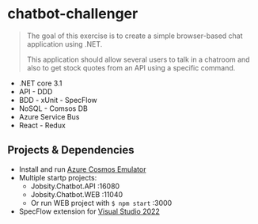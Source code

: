 # chatbot-challenger

> The goal of this exercise is to create a simple browser-based chat application using .NET.
>
>This application should allow several users to talk in a chatroom and also to get stock quotes
>from an API using a specific command.

+ .NET core 3.1
+ API - DDD
+ BDD - xUnit - SpecFlow
+ NoSQL - Comsos DB
+ Azure Service Bus
+ React - Redux

## Projects & Dependencies

+ Install and run [Azure Cosmos Emulator](http://localhost/)
+ Multiple startp projects:
  + Jobsity.Chatbot.API :16080 
  + Jobsity.Chatbot.WEB :11040
  + Or run WEB project with `$ npm start` :3000
+ SpecFlow extension for [Visual Studio 2022](https://marketplace.visualstudio.com/items?itemName=TechTalkSpecFlowTeam.SpecFlowForVisualStudio2022)


